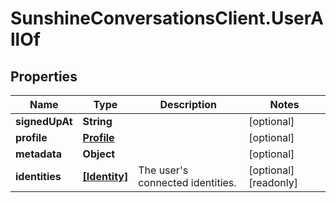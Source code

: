 # SunshineConversationsClient.UserAllOf

## Properties

Name | Type | Description | Notes
------------ | ------------- | ------------- | -------------
**signedUpAt** | **String** |  | [optional] 
**profile** | [**Profile**](Profile.md) |  | [optional] 
**metadata** | **Object** |  | [optional] 
**identities** | [**[Identity]**](Identity.md) | The user&#39;s connected identities. | [optional] [readonly] 



